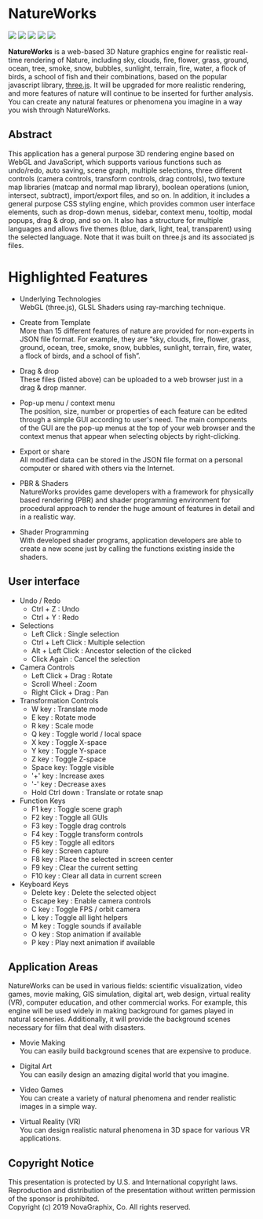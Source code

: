 # NatureWorks

![](https://img.shields.io/badge/minzipped_size-4.2MB-blue)
![](https://img.shields.io/badge/node-v10.14.1-yellow)
![](https://img.shields.io/badge/npm-6.4.1-yellow)
![](https://img.shields.io/badge/webpack-4.38.0-yellow)
![](https://img.shields.io/badge/three.js-r106-green)

**NatureWorks** is a web-based 3D Nature graphics engine for realistic real-time rendering of Nature, including sky, clouds, fire, flower, grass, ground, ocean, tree, smoke, snow, bubbles, sunlight, terrain, fire, water, a flock of birds, a school of fish and their combinations, based on the popular javascript library, [three.js](https://threejs.org/). It will be upgraded for more realistic rendering, and more features of nature will continue to be inserted for further analysis. You can create any natural features or phenomena you imagine in a way you wish through NatureWorks.

## Abstract
This application has a general purpose 3D rendering engine based on WebGL and JavaScript, which supports various functions such as undo/redo, auto saving, scene graph, multiple selections, three different controls (camera controls, transform controls, drag controls), two texture map libraries (matcap and normal map library), boolean operations (union, intersect, subtract), import/export files, and so on. In addition, it includes a general purpose CSS styling engine, which provides common user interface elements, such as drop-down menus, sidebar, context menu, tooltip, modal popups, drag & drop, and so on. It also has a structure for multiple languages and allows five themes (blue, dark, light, teal, transparent) using the selected language. Note that it was built on three.js and its associated js files.

# Highlighted Features

- Underlying Technologies<br>
WebGL (three.js), GLSL Shaders using ray-marching technique.

- Create from Template<br>
More than 15 different features of nature are provided for non-experts in JSON file format. For example, they are “sky, clouds, fire, flower, grass, ground, ocean, tree, smoke, snow, bubbles, sunlight, terrain, fire, water, a flock of birds, and a school of fish”.

- Drag & drop<br>
These files (listed above) can be uploaded to a web browser just in a drag & drop manner.

- Pop-up menu / context menu<br>
The position, size, number or properties of each feature can be edited through a simple GUI according to user's need. The main components of the GUI are the pop-up menus at the top of your web browser and the context menus that appear when selecting objects by right-clicking.

- Export or share<br>
All modified data can be stored in the JSON file format on a personal computer or shared with others via the Internet. 

- PBR & Shaders<br>
NatureWorks provides game developers with a framework for physically based rendering (PBR) and shader programming environment for procedural approach to render the huge amount of features in detail and in a realistic way.

- Shader Programming<br>
With developed shader programs, application developers are able to create a new scene just by calling the functions existing inside the shaders.


## User interface

- Undo / Redo
    - Ctrl + Z : Undo
    - Ctrl + Y : Redo
- Selections
    - Left Click : Single selection
    - Ctrl + Left Click : Multiple selection
    - Alt + Left Click : Ancestor selection of the clicked
    - Click Again : Cancel the selection
- Camera Controls
    - Left Click + Drag : Rotate
    - Scroll Wheel : Zoom
    - Right Click + Drag : Pan
- Transformation Controls
    - W key : Translate mode
    - E key : Rotate mode
    - R key : Scale mode
    - Q key : Toggle world / local space
    - X key : Toggle X-space
    - Y key : Toggle Y-space
    - Z key : Toggle Z-space
    - Space key: Toggle visible
    - '+' key : Increase axes
    - '-' key : Decrease axes
    - Hold Ctrl down : Translate or rotate snap
- Function Keys
    - F1 key : Toggle scene graph
    - F2 key : Toggle all GUIs
    - F3 key : Toggle drag controls
    - F4 key : Toggle transform controls
    - F5 key : Toggle all editors
    - F6 key : Screen capture
    - F8 key : Place the selected in screen center
    - F9 key : Clear the current setting
    - F10 key : Clear all data in current screen
- Keyboard Keys
    - Delete key : Delete the selected object
    - Escape key : Enable camera controls
    - C key : Toggle FPS / orbit camera
    - L key : Toggle all light helpers
    - M key : Toggle sounds if available
    - O key : Stop animation if available
    - P key : Play next animation if available

## Application Areas

NatureWorks can be used in various fields: scientific visualization, video games, movie making, GIS simulation, digital art, web design, virtual reality (VR), computer education, and other commercial works. For example, this engine will be used widely in making background for games played in natural sceneries. Additionally, it will provide the background scenes necessary for film that deal with disasters.

- Movie Making<br>
You can easily build background scenes that are expensive to produce.

- Digital Art<br>
You can easily design an amazing digital world that you imagine.

- Video Games<br>
You can create a variety of natural phenomena and render realistic images in a simple way.

- Virtual Reality (VR)<br>
You can design realistic natural phenomena in 3D space for various VR applications.


## Copyright Notice
This presentation is protected by U.S. and International copyright laws. Reproduction and distribution of the presentation without written permission of the sponsor is prohibited.<br>
Copyright (c) 2019 NovaGraphix, Co. All rights reserved.